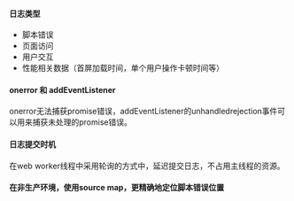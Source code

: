 #### 日志类型
- 脚本错误
- 页面访问
- 用户交互
- 性能相关数据（首屏加载时间，单个用户操作卡顿时间等）

#### onerror 和 addEventListener
onerror无法捕获promise错误，addEventListener的unhandledrejection事件可以用来捕获未处理的promise错误。

#### 日志提交时机
在web worker线程中采用轮询的方式中，延迟提交日志，不占用主线程的资源。

#### 在非生产环境，使用source map，更精确地定位脚本错误位置
